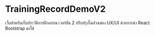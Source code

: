 # TrainingRecordDemoV2
เว็บสำหรับเก็บประวัติการฝึกอบรม เวอร์ชัน 2 ปรับปรุงในส่วนของ UX/UI ด้วยการนำ React Bootstrap มาใช้